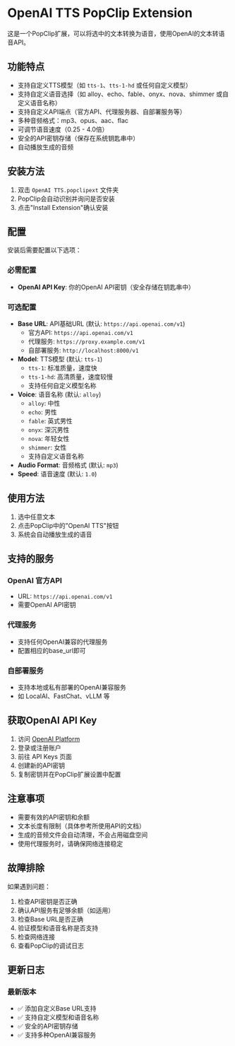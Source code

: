 # OpenAI TTS PopClip Extension

这是一个PopClip扩展，可以将选中的文本转换为语音，使用OpenAI的文本转语音API。

## 功能特点

- 支持自定义TTS模型（如 `tts-1`、`tts-1-hd` 或任何自定义模型）
- 支持自定义语音选择（如 alloy、echo、fable、onyx、nova、shimmer 或自定义语音名称）
- 支持自定义API端点（官方API、代理服务器、自部署服务等）
- 多种音频格式：mp3、opus、aac、flac
- 可调节语音速度（0.25 - 4.0倍）
- 安全的API密钥存储（保存在系统钥匙串中）
- 自动播放生成的音频

## 安装方法

1. 双击 `OpenAI TTS.popclipext` 文件夹
2. PopClip会自动识别并询问是否安装
3. 点击"Install Extension"确认安装

## 配置

安装后需要配置以下选项：

### 必需配置
- **OpenAI API Key**: 你的OpenAI API密钥（安全存储在钥匙串中）

### 可选配置
- **Base URL**: API基础URL (默认: `https://api.openai.com/v1`)
  - 官方API: `https://api.openai.com/v1`
  - 代理服务: `https://proxy.example.com/v1`
  - 自部署服务: `http://localhost:8000/v1`
- **Model**: TTS模型 (默认: `tts-1`)
  - `tts-1`: 标准质量，速度快
  - `tts-1-hd`: 高清质量，速度较慢
  - 支持任何自定义模型名称
- **Voice**: 语音名称 (默认: `alloy`)
  - `alloy`: 中性
  - `echo`: 男性
  - `fable`: 英式男性
  - `onyx`: 深沉男性
  - `nova`: 年轻女性
  - `shimmer`: 女性
  - 支持自定义语音名称
- **Audio Format**: 音频格式 (默认: `mp3`)
- **Speed**: 语音速度 (默认: `1.0`)

## 使用方法

1. 选中任意文本
2. 点击PopClip中的"OpenAI TTS"按钮
3. 系统会自动播放生成的语音

## 支持的服务

### OpenAI 官方API
- URL: `https://api.openai.com/v1`
- 需要OpenAI API密钥

### 代理服务
- 支持任何OpenAI兼容的代理服务
- 配置相应的base_url即可

### 自部署服务
- 支持本地或私有部署的OpenAI兼容服务
- 如 LocalAI、FastChat、vLLM 等

## 获取OpenAI API Key

1. 访问 [OpenAI Platform](https://platform.openai.com/)
2. 登录或注册账户
3. 前往 API Keys 页面
4. 创建新的API密钥
5. 复制密钥并在PopClip扩展设置中配置

## 注意事项

- 需要有效的API密钥和余额
- 文本长度有限制（具体参考所使用API的文档）
- 生成的音频文件会自动清理，不会占用磁盘空间
- 使用代理服务时，请确保网络连接稳定

## 故障排除

如果遇到问题：
1. 检查API密钥是否正确
2. 确认API服务有足够余额（如适用）
3. 检查Base URL是否正确
4. 验证模型和语音名称是否支持
5. 检查网络连接
6. 查看PopClip的调试日志

## 更新日志

### 最新版本
- ✅ 添加自定义Base URL支持
- ✅ 支持自定义模型和语音名称
- ✅ 安全的API密钥存储
- ✅ 支持多种OpenAI兼容服务 